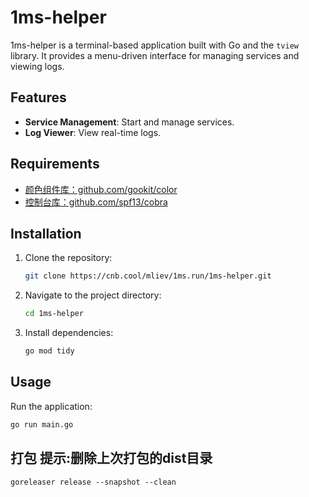 # 1ms-helper

1ms-helper is a terminal-based application built with Go and the `tview` library. It provides a menu-driven interface for managing services and viewing logs.

## Features

- **Service Management**: Start and manage services.
- **Log Viewer**: View real-time logs.

## Requirements

- [颜色组件库：github.com/gookit/color](github.com/gookit/color)
- [控制台库：github.com/spf13/cobra](github.com/spf13/cobra)

## Installation

1. Clone the repository:
    ```sh
    git clone https://cnb.cool/mliev/1ms.run/1ms-helper.git
    ```
2. Navigate to the project directory:
    ```sh
    cd 1ms-helper
    ```
3. Install dependencies:
    ```sh
    go mod tidy
    ```

## Usage

Run the application:
```sh
go run main.go
```

## 打包 提示:删除上次打包的dist目录
```shell
goreleaser release --snapshot --clean
```